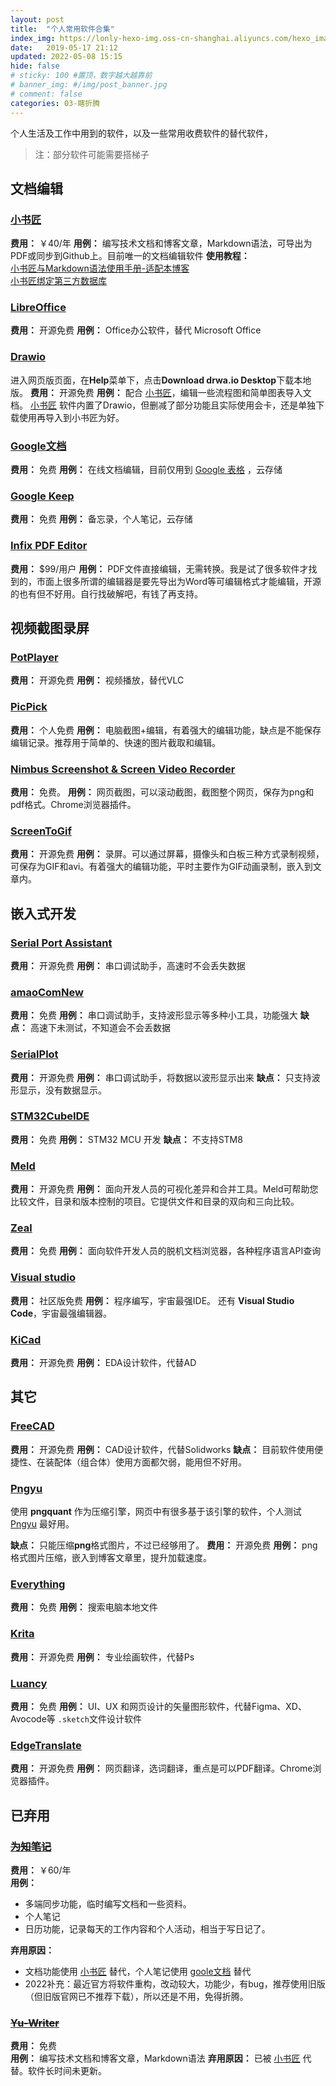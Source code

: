 ```yaml
---
layout: post
title:  "个人常用软件合集"
index_img: https://lonly-hexo-img.oss-cn-shanghai.aliyuncs.com/hexo_images/个人常用软件合集/默认标题_自定义px_2022-01-2502_12_36.png
date:   2019-05-17 21:12
updated: 2022-05-08 15:15
hide: false
# sticky: 100 #置顶，数字越大越靠前
# banner_img: #/img/post_banner.jpg
# comment: false
categories: 03-瞎折腾
---
```


个人生活及工作中用到的软件，以及一些常用收费软件的替代软件，
> 注：部分软件可能需要搭梯子

<!--more-->

## 文档编辑

### [小书匠](http://soft.xiaoshujiang.com/)
**费用：** ￥40/年
**用例：** 编写技术文档和博客文章，Markdown语法，可导出为PDF或同步到Github上。目前唯一的文档编辑软件
**使用教程：**   
[小书匠与Markdown语法使用手册-适配本博客](https://lonlypan.com/archivers/小书匠与Markdown语法使用手册-适配本博客)  
[小书匠绑定第三方数据库](https://lonlypan.com/archivers/小书匠绑定第三方数据库)

### [LibreOffice](https://www.libreoffice.org/)
**费用：** 开源免费
**用例：** Office办公软件，替代 Microsoft Office


### [Drawio](https://www.draw.io/)

进入网页版页面，在**Help**菜单下，点击**Download drwa.io Desktop**下载本地版。
**费用：** 开源免费
**用例：** 配合 [小书匠](http://soft.xiaoshujiang.com/)，编辑一些流程图和简单图表导入文档。 [小书匠](http://soft.xiaoshujiang.com/) 软件内置了Drawio，但删减了部分功能且实际使用会卡，还是单独下载使用再导入到小书匠为好。

### [Google文档](https://docs.google.com/document/u/0/)

**费用：** 免费
**用例：** 在线文档编辑，目前仅用到 [Google 表格](https://docs.google.com/spreadsheets/u/0/) ，云存储

### [Google Keep](https://docs.google.com/document/u/0/)
**费用：** 免费
**用例：** 备忘录，个人笔记，云存储

### [Infix PDF Editor](https://www.iceni.com/ru/infix.htm)

**费用：** $99/用户
**用例：** PDF文件直接编辑，无需转换。我是试了很多软件才找到的，市面上很多所谓的编辑器是要先导出为Word等可编辑格式才能编辑，开源的也有但不好用。自行找破解吧，有钱了再支持。

## 视频截图录屏

### [PotPlayer](https://potplayer.daum.net/)
**费用：** 开源免费
**用例：** 视频播放，替代VLC

### [PicPick](https://picpick.app/zh/)
 
**费用：** 个人免费
**用例：** 电脑截图+编辑，有着强大的编辑功能，缺点是不能保存编辑记录。推荐用于简单的、快速的图片截取和编辑。

### [Nimbus Screenshot & Screen Video Recorder](https://chrome.google.com/webstore/detail/nimbus-screenshot-screen/bpconcjcammlapcogcnnelfmaeghhagj/related?hl=en)
**费用：** 免费。
**用例：** 网页截图，可以滚动截图，截图整个网页，保存为png和pdf格式。Chrome浏览器插件。

### [ScreenToGif](https://www.screentogif.com/?l=zh_cn)
 
**费用：** 开源免费
**用例：** 录屏。可以通过屏幕，摄像头和白板三种方式录制视频，可保存为GIF和avi。有着强大的编辑功能，平时主要作为GIF动画录制，嵌入到文章内。


## 嵌入式开发

### [Serial Port Assistant](https://github.com/KangLin/SerialPortAssistant)

**费用：** 开源免费
**用例：**  串口调试助手，高速时不会丢失数据

### [amaoComNew](https://github.com/amaocom/amaoComNew)

**费用：** 免费
**用例：** 串口调试助手，支持波形显示等多种小工具，功能强大
**缺点：** 高速下未测试，不知道会不会丢数据

### [SerialPlot](https://hg.sr.ht/~hyozd/serialplot/)

**费用：** 开源免费
**用例：** 串口调试助手，将数据以波形显示出来
**缺点：** 只支持波形显示，没有数据显示。

### [STM32CubeIDE](https://www.st.com/en/development-tools/stm32cubeide.html)

**费用：** 免费
**用例：**  STM32 MCU 开发
**缺点：** 不支持STM8

### [Meld](https://meldmerge.org/)

**费用：** 开源免费
**用例：**  面向开发人员的可视化差异和合并工具。Meld可帮助您比较文件，目录和版本控制的项目。它提供文件和目录的双向和三向比较。

### [Zeal](https://zealdocs.org/)
 
**费用：** 免费
**用例：** 面向软件开发人员的脱机文档浏览器，各种程序语言API查询

 ### [Visual studio](https://visualstudio.microsoft.com/zh-hans/free-developer-offers/) 
 
**费用：** 社区版免费
**用例：** 程序编写，宇宙最强IDE。	还有 **Visual Studio Code**，宇宙最强编辑器。

### [KiCad](http://www.kicad-pcb.org/)

**费用：** 开源免费
**用例：** EDA设计软件，代替AD

## 其它

### [FreeCAD](https://www.freecadweb.org/)

**费用：** 开源免费
**用例：** CAD设计软件，代替Solidworks
**缺点：** 目前软件使用便捷性、在装配体（组合体）使用方面都欠弱，能用但不好用。

### [Pngyu](https://pngquant.org/)

使用 **pngquant** 作为压缩引擎，网页中有很多基于该引擎的软件，个人测试 [Pngyu](https://pngquant.org/) 最好用。  

**缺点：** 只能压缩**png**格式图片，不过已经够用了。
**费用：** 开源免费
**用例：**  png格式图片压缩，嵌入到博客文章里，提升加载速度。

### [Everything](https://www.voidtools.com/zh-cn/)
 
**费用：** 免费
**用例：**  搜索电脑本地文件

### [Krita](https://krita.org/zh/)

**费用：** 开源免费
**用例：** 专业绘画软件，代替Ps

### [Luancy](https://igoutu.cn/lunacy)
**费用：** 免费
**用例：** UI、UX 和网页设计的矢量图形软件，代替Figma、XD、Avocode等 `.sketch`文件设计软件

### [EdgeTranslate](https://github.com/EdgeTranslate/EdgeTranslate)

**费用：** 开源免费
**用例：** 网页翻译，选词翻译，重点是可以PDF翻译。Chrome浏览器插件。

## 已弃用
### ~~[为知笔记](https://www.wiz.cn/zh-cn)~~
 
**费用：** ￥60/年  
**用例：**
 - 多端同步功能，临时编写文档和一些资料。  
 - 个人笔记
 - 日历功能，记录每天的工作内容和个人活动，相当于写日记了。 
  
 **弃用原因：**  
 - 文档功能使用  [小书匠](http://soft.xiaoshujiang.com/)  替代，个人笔记使用 [goole文档](https://docs.google.com/document/u/0/) 替代
 - 2022补充：最近官方将软件重构，改动较大，功能少，有bug，推荐使用旧版（但旧版官网已不推荐下载），所以还是不用，免得折腾。


### ~~[Yu-Writer](https://ivarptr.github.io/yu-writer.site/)~~ 

**费用：** 免费  
**用例：** 编写技术文档和博客文章，Markdown语法
 **弃用原因：** 已被 [小书匠](http://soft.xiaoshujiang.com/)  代替。软件长时间未更新。









